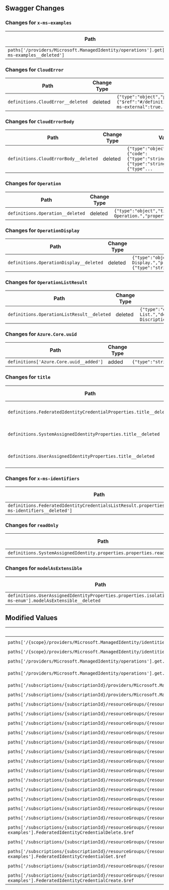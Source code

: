 ## Swagger Changes

### Changes for `x-ms-examples`

| Path | Change Type | Value |
|------|------------|-------|
| `paths['/providers/Microsoft.ManagedIdentity/operations'].get['x-ms-examples__deleted']` | deleted | `{"MsiOperationsList":{"$ref":"./examples/MsiOperationsList.json"}}` |

### Changes for `CloudError`

| Path | Change Type | Value |
|------|------------|-------|
| `definitions.CloudError__deleted` | deleted | `{"type":"object","properties":{"error":{"$ref":"#/definitions/CloudErrorBody"}},"x-ms-external":true...` |

### Changes for `CloudErrorBody`

| Path | Change Type | Value |
|------|------------|-------|
| `definitions.CloudErrorBody__deleted` | deleted | `{"type":"object","properties":{"code":{"type":"string"},"message":{"type":"string"},"target":{"type"...` |

### Changes for `Operation`

| Path | Change Type | Value |
|------|------------|-------|
| `definitions.Operation__deleted` | deleted | `{"type":"object","title":"Microsoft.ManagedIdentity Operation.","properties":{"name":{"type":"string...` |

### Changes for `OperationDisplay`

| Path | Change Type | Value |
|------|------------|-------|
| `definitions.OperationDisplay__deleted` | deleted | `{"type":"object","title":"Operation Display.","properties":{"provider":{"type":"string","title":"Res...` |

### Changes for `OperationListResult`

| Path | Change Type | Value |
|------|------------|-------|
| `definitions.OperationListResult__deleted` | deleted | `{"type":"object","title":"Operations List.","description":"[Placeholder] Discription for page model"...` |

### Changes for `Azure.Core.uuid`

| Path | Change Type | Value |
|------|------------|-------|
| `definitions['Azure.Core.uuid__added']` | added | `{"type":"string","format":"uuid"}` |

### Changes for `title`

| Path | Change Type | Value |
|------|------------|-------|
| `definitions.FederatedIdentityCredentialProperties.title__deleted` | deleted | `Federated identity credential properties.` |
| `definitions.SystemAssignedIdentityProperties.title__deleted` | deleted | `System Assigned Identity properties.` |
| `definitions.UserAssignedIdentityProperties.title__deleted` | deleted | `User Assigned Identity properties.` |

### Changes for `x-ms-identifiers`

| Path | Change Type | Value |
|------|------------|-------|
| `definitions.FederatedIdentityCredentialsListResult.properties.value['x-ms-identifiers__deleted']` | deleted | `["id"]` |

### Changes for `readOnly`

| Path | Change Type | Value |
|------|------------|-------|
| `definitions.SystemAssignedIdentity.properties.properties.readOnly__deleted` | deleted | `true` |

### Changes for `modelAsExtensible`

| Path | Change Type | Value |
|------|------------|-------|
| `definitions.UserAssignedIdentityProperties.properties.isolationScope['x-ms-enum'].modelAsExtensible__deleted` | deleted | `true` |

## Modified Values

| Path | Old Value | New Value |
|------|-----------|----------|
| `paths['/{scope}/providers/Microsoft.ManagedIdentity/identities/default'].get.responses.default.schema.$ref` | `#/definitions/CloudError` | `../../../../../common-types/resource-management/v4/types.json#/definitions/ErrorResponse` |
| `paths['/{scope}/providers/Microsoft.ManagedIdentity/identities/default'].get['x-ms-examples'].MsiOperationsList.$ref` | `./examples/SystemAssignedIdentityGet.json` | `./examples/SystemAssignedIdentities_GetByScope.json` |
| `paths['/providers/Microsoft.ManagedIdentity/operations'].get.responses.200.schema.$ref` | `#/definitions/OperationListResult` | `../../../../../common-types/resource-management/v4/types.json#/definitions/OperationListResult` |
| `paths['/providers/Microsoft.ManagedIdentity/operations'].get.responses.default.schema.$ref` | `#/definitions/CloudError` | `../../../../../common-types/resource-management/v4/types.json#/definitions/ErrorResponse` |
| `paths['/subscriptions/{subscriptionId}/providers/Microsoft.ManagedIdentity/userAssignedIdentities'].get.responses.default.schema.$ref` | `#/definitions/CloudError` | `../../../../../common-types/resource-management/v4/types.json#/definitions/ErrorResponse` |
| `paths['/subscriptions/{subscriptionId}/providers/Microsoft.ManagedIdentity/userAssignedIdentities'].get['x-ms-examples'].IdentityListBySubscription.$ref` | `./examples/IdentityListBySubscription.json` | `./examples/UserAssignedIdentities_ListBySubscription.json` |
| `paths['/subscriptions/{subscriptionId}/resourceGroups/{resourceGroupName}/providers/Microsoft.ManagedIdentity/userAssignedIdentities'].get.responses.default.schema.$ref` | `#/definitions/CloudError` | `../../../../../common-types/resource-management/v4/types.json#/definitions/ErrorResponse` |
| `paths['/subscriptions/{subscriptionId}/resourceGroups/{resourceGroupName}/providers/Microsoft.ManagedIdentity/userAssignedIdentities'].get['x-ms-examples'].IdentityListByResourceGroup.$ref` | `./examples/IdentityListByResourceGroup.json` | `./examples/UserAssignedIdentities_ListByResourceGroup.json` |
| `paths['/subscriptions/{subscriptionId}/resourceGroups/{resourceGroupName}/providers/Microsoft.ManagedIdentity/userAssignedIdentities/{resourceName}'].delete.responses.default.schema.$ref` | `#/definitions/CloudError` | `../../../../../common-types/resource-management/v4/types.json#/definitions/ErrorResponse` |
| `paths['/subscriptions/{subscriptionId}/resourceGroups/{resourceGroupName}/providers/Microsoft.ManagedIdentity/userAssignedIdentities/{resourceName}'].delete['x-ms-examples'].IdentityDelete.$ref` | `./examples/IdentityDelete.json` | `./examples/UserAssignedIdentities_Delete.json` |
| `paths['/subscriptions/{subscriptionId}/resourceGroups/{resourceGroupName}/providers/Microsoft.ManagedIdentity/userAssignedIdentities/{resourceName}'].get.responses.default.schema.$ref` | `#/definitions/CloudError` | `../../../../../common-types/resource-management/v4/types.json#/definitions/ErrorResponse` |
| `paths['/subscriptions/{subscriptionId}/resourceGroups/{resourceGroupName}/providers/Microsoft.ManagedIdentity/userAssignedIdentities/{resourceName}'].get['x-ms-examples'].IdentityGet.$ref` | `./examples/IdentityGet.json` | `./examples/UserAssignedIdentities_Get.json` |
| `paths['/subscriptions/{subscriptionId}/resourceGroups/{resourceGroupName}/providers/Microsoft.ManagedIdentity/userAssignedIdentities/{resourceName}'].patch.responses.default.schema.$ref` | `#/definitions/CloudError` | `../../../../../common-types/resource-management/v4/types.json#/definitions/ErrorResponse` |
| `paths['/subscriptions/{subscriptionId}/resourceGroups/{resourceGroupName}/providers/Microsoft.ManagedIdentity/userAssignedIdentities/{resourceName}'].patch['x-ms-examples'].IdentityUpdate.$ref` | `./examples/IdentityUpdate.json` | `./examples/UserAssignedIdentities_Update.json` |
| `paths['/subscriptions/{subscriptionId}/resourceGroups/{resourceGroupName}/providers/Microsoft.ManagedIdentity/userAssignedIdentities/{resourceName}'].put.responses.default.schema.$ref` | `#/definitions/CloudError` | `../../../../../common-types/resource-management/v4/types.json#/definitions/ErrorResponse` |
| `paths['/subscriptions/{subscriptionId}/resourceGroups/{resourceGroupName}/providers/Microsoft.ManagedIdentity/userAssignedIdentities/{resourceName}'].put['x-ms-examples'].IdentityCreate.$ref` | `./examples/IdentityCreate.json` | `./examples/UserAssignedIdentities_CreateOrUpdate.json` |
| `paths['/subscriptions/{subscriptionId}/resourceGroups/{resourceGroupName}/providers/Microsoft.ManagedIdentity/userAssignedIdentities/{resourceName}/federatedIdentityCredentials'].get.responses.default.schema.$ref` | `#/definitions/CloudError` | `../../../../../common-types/resource-management/v4/types.json#/definitions/ErrorResponse` |
| `paths['/subscriptions/{subscriptionId}/resourceGroups/{resourceGroupName}/providers/Microsoft.ManagedIdentity/userAssignedIdentities/{resourceName}/federatedIdentityCredentials'].get['x-ms-examples'].FederatedIdentityCredentialList.$ref` | `./examples/FederatedIdentityCredentialList.json` | `./examples/FederatedIdentityCredentials_List.json` |
| `paths['/subscriptions/{subscriptionId}/resourceGroups/{resourceGroupName}/providers/Microsoft.ManagedIdentity/userAssignedIdentities/{resourceName}/federatedIdentityCredentials/{federatedIdentityCredentialResourceName}'].delete.responses.default.schema.$ref` | `#/definitions/CloudError` | `../../../../../common-types/resource-management/v4/types.json#/definitions/ErrorResponse` |
| `paths['/subscriptions/{subscriptionId}/resourceGroups/{resourceGroupName}/providers/Microsoft.ManagedIdentity/userAssignedIdentities/{resourceName}/federatedIdentityCredentials/{federatedIdentityCredentialResourceName}'].delete['x-ms-examples'].FederatedIdentityCredentialDelete.$ref` | `./examples/FederatedIdentityCredentialDelete.json` | `./examples/FederatedIdentityCredentials_Delete.json` |
| `paths['/subscriptions/{subscriptionId}/resourceGroups/{resourceGroupName}/providers/Microsoft.ManagedIdentity/userAssignedIdentities/{resourceName}/federatedIdentityCredentials/{federatedIdentityCredentialResourceName}'].get.responses.default.schema.$ref` | `#/definitions/CloudError` | `../../../../../common-types/resource-management/v4/types.json#/definitions/ErrorResponse` |
| `paths['/subscriptions/{subscriptionId}/resourceGroups/{resourceGroupName}/providers/Microsoft.ManagedIdentity/userAssignedIdentities/{resourceName}/federatedIdentityCredentials/{federatedIdentityCredentialResourceName}'].get['x-ms-examples'].FederatedIdentityCredentialGet.$ref` | `./examples/FederatedIdentityCredentialGet.json` | `./examples/FederatedIdentityCredentials_Get.json` |
| `paths['/subscriptions/{subscriptionId}/resourceGroups/{resourceGroupName}/providers/Microsoft.ManagedIdentity/userAssignedIdentities/{resourceName}/federatedIdentityCredentials/{federatedIdentityCredentialResourceName}'].put.responses.default.schema.$ref` | `#/definitions/CloudError` | `../../../../../common-types/resource-management/v4/types.json#/definitions/ErrorResponse` |
| `paths['/subscriptions/{subscriptionId}/resourceGroups/{resourceGroupName}/providers/Microsoft.ManagedIdentity/userAssignedIdentities/{resourceName}/federatedIdentityCredentials/{federatedIdentityCredentialResourceName}'].put['x-ms-examples'].FederatedIdentityCredentialCreate.$ref` | `./examples/FederatedIdentityCredentialCreate.json` | `./examples/FederatedIdentityCredentials_CreateOrUpdate.json` |

